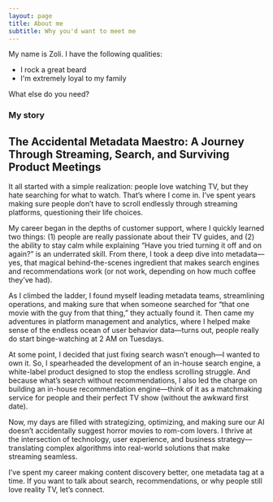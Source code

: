 ```yaml
---
layout: page
title: About me
subtitle: Why you'd want to meet me
---
```


My name is Zoli. I have the following qualities:

- I rock a great beard
- I'm extremely loyal to my family

What else do you need?

### My story

## The Accidental Metadata Maestro: A Journey Through Streaming, Search, and Surviving Product Meetings

It all started with a simple realization: people love watching TV, but they hate searching for what to watch. That’s where I come in. I’ve spent years making sure people don’t have to scroll endlessly through streaming platforms, questioning their life choices.

My career began in the depths of customer support, where I quickly learned two things: (1) people are really passionate about their TV guides, and (2) the ability to stay calm while explaining “Have you tried turning it off and on again?” is an underrated skill. From there, I took a deep dive into metadata—yes, that magical behind-the-scenes ingredient that makes search engines and recommendations work (or not work, depending on how much coffee they’ve had).

As I climbed the ladder, I found myself leading metadata teams, streamlining operations, and making sure that when someone searched for “that one movie with the guy from that thing,” they actually found it. Then came my adventures in platform management and analytics, where I helped make sense of the endless ocean of user behavior data—turns out, people really do start binge-watching at 2 AM on Tuesdays.

At some point, I decided that just fixing search wasn’t enough—I wanted to own it. So, I spearheaded the development of an in-house search engine, a white-label product designed to stop the endless scrolling struggle. And because what’s search without recommendations, I also led the charge on building an in-house recommendation engine—think of it as a matchmaking service for people and their perfect TV show (without the awkward first date).

Now, my days are filled with strategizing, optimizing, and making sure our AI doesn’t accidentally suggest horror movies to rom-com lovers. I thrive at the intersection of technology, user experience, and business strategy—translating complex algorithms into real-world solutions that make streaming seamless.

I’ve spent my career making content discovery better, one metadata tag at a time. If you want to talk about search, recommendations, or why people still love reality TV, let’s connect.
